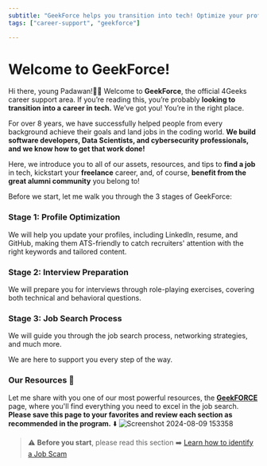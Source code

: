 ```yaml
---
subtitle: "GeekForce helps you transition into tech! Optimize your profile, ace interviews, and master job search strategies with expert guidance and a strong community."
tags: ["career-support", "geekforce"]

---
```


# Welcome to GeekForce!

Hi there, young Padawan!👋🏻 Welcome to **GeekForce**, the official 4Geeks career support area. If you’re reading this, you’re probably **looking to transition into a career in tech.** We’ve got you! You’re in the right place.

For over 8 years, we have successfully helped people from every background achieve their goals and land jobs in the coding world. **We build software developers, Data Scientists, and cybersecurity professionals, and we know how to get that work done!**

Here, we introduce you to all of our assets, resources, and tips to **find a job** in tech, kickstart your **freelance** career, and, of course, **benefit from the great alumni community** you belong to!

Before we start, let me walk you through the 3 stages of GeekForce:

### Stage 1: Profile Optimization
We will help you update your profiles, including LinkedIn, resume, and GitHub, making them ATS-friendly to catch recruiters' attention with the right keywords and tailored content.

### Stage 2: Interview Preparation
We will prepare you for interviews through role-playing exercises, covering both technical and behavioral questions.

### Stage 3: Job Search Process
We will guide you through the job search process, networking strategies, and much more.

We are here to support you every step of the way.

### Our Resources 🚀
Let me share with you one of our most powerful resources, the [**GeekFORCE**](https://4geeksacademy.notion.site/GeekFORCE-Page-471f602753ca4d668f08fd205d044b9e?pvs=4) page, where you'll find everything you need to excel in the job search. **Please save this page to your favorites and review each section as recommended in the program.** ⬇️
![Screenshot 2024-08-09 153358](https://github.com/user-attachments/assets/bd80a560-105e-4d33-81e7-bdbbcf6d64ea)

> ⚠️ **Before you start**, please read this section ➡️ [Learn how to identify a Job Scam]( https://4geeksacademy.notion.site/Learn-how-to-identify-a-Job-Scam-dd2c48e79eba405e9452a33b173c6a4d?pvs=4)

